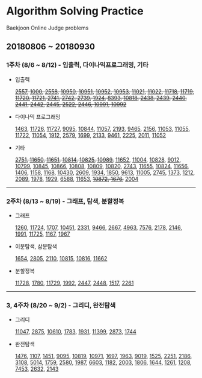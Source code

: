 # Algorithm Solving Practice
Baekjoon Online Judge problems

## 20180806 ~ 20180930
### 1주차 (8/6 ~ 8/12) - 입출력, 다이나믹프로그래밍, 기타
* 입출력

	~~[2557](https://www.acmicpc.net/problem/2557), [1000](https://www.acmicpc.net/problem/1000), [2558](https://www.acmicpc.net/problem/2558), [10950](https://www.acmicpc.net/problem/10950), [10951](https://www.acmicpc.net/problem/10951), [10952](https://www.acmicpc.net/problem/10952), [10953](https://www.acmicpc.net/problem/10953), [11021](https://www.acmicpc.net/problem/11021), [11022](https://www.acmicpc.net/problem/11022), [11718](https://www.acmicpc.net/problem/11718), [11719](https://www.acmicpc.net/problem/11719), [11720](https://www.acmicpc.net/problem/11720), [11721](https://www.acmicpc.net/problem/11721), [2741](https://www.acmicpc.net/problem/2741), [2742](https://www.acmicpc.net/problem/2742), [2739](https://www.acmicpc.net/problem/2739), [1924](https://www.acmicpc.net/problem/1924), [8393](https://www.acmicpc.net/problem/8393), [10818](https://www.acmicpc.net/problem/10818), [2438](https://www.acmicpc.net/problem/2438), [2439](https://www.acmicpc.net/problem/2439), [2440](https://www.acmicpc.net/problem/2440), [2441](https://www.acmicpc.net/problem/2441), [2442](https://www.acmicpc.net/problem/2442), [2445](https://www.acmicpc.net/problem/2445), [2522](https://www.acmicpc.net/problem/2522), [2446](https://www.acmicpc.net/problem/2446), [10991](https://www.acmicpc.net/problem/10991), [10992](https://www.acmicpc.net/problem/10992)~~

* 다이나믹 프로그래밍

	[1463](https://www.acmicpc.net/problem/1463), [11726](https://www.acmicpc.net/problem/11726), [11727](https://www.acmicpc.net/problem/11727), [9095](https://www.acmicpc.net/problem/9095), [10844](https://www.acmicpc.net/problem/10844), [11057](https://www.acmicpc.net/problem/11057), [2193](https://www.acmicpc.net/problem/2193), [9465](https://www.acmicpc.net/problem/9465), [2156](https://www.acmicpc.net/problem/2156), [11053](https://www.acmicpc.net/problem/11053), [11055](https://www.acmicpc.net/problem/11055), [11722](https://www.acmicpc.net/problem/11722), [11054](https://www.acmicpc.net/problem/11054), [1912](https://www.acmicpc.net/problem/1912), [2579](https://www.acmicpc.net/problem/2579), [1699](https://www.acmicpc.net/problem/1699), [2133](https://www.acmicpc.net/problem/2133), [9461](https://www.acmicpc.net/problem/9461), [2225](https://www.acmicpc.net/problem/2225), [2011](https://www.acmicpc.net/problem/2011), [11052](https://www.acmicpc.net/problem/11052)

* 기타

	~~[2751](https://www.acmicpc.net/problem/2751), [11650](https://www.acmicpc.net/problem/11650), [11651](https://www.acmicpc.net/problem/11651), [10814](https://www.acmicpc.net/problem/10814), [10825](https://www.acmicpc.net/problem/10825), [10989](https://www.acmicpc.net/problem/10989),~~ [11652](https://www.acmicpc.net/problem/11652), [11004](https://www.acmicpc.net/problem/11004), [10828](https://www.acmicpc.net/problem/10828), [9012](https://www.acmicpc.net/problem/9012), [10799](https://www.acmicpc.net/problem/10799), [10845](https://www.acmicpc.net/problem/10845), [10866](https://www.acmicpc.net/problem/10866), [10808](https://www.acmicpc.net/problem/10808), [10809](https://www.acmicpc.net/problem/10809), [10820](https://www.acmicpc.net/problem/10820), [2743](https://www.acmicpc.net/problem/2743), [11655](https://www.acmicpc.net/problem/11655), [10824](https://www.acmicpc.net/problem/10824), [11656](https://www.acmicpc.net/problem/11656), [1406](https://www.acmicpc.net/problem/1406), [1158](https://www.acmicpc.net/problem/1158), [1168](https://www.acmicpc.net/problem/1168), [10430](https://www.acmicpc.net/problem/10430), [2609](https://www.acmicpc.net/problem/2609), [1934](https://www.acmicpc.net/problem/1934), [1850](https://www.acmicpc.net/problem/1850), [9613](https://www.acmicpc.net/problem/9613), [11005](https://www.acmicpc.net/problem/11005), [2745](https://www.acmicpc.net/problem/2745), [1373](https://www.acmicpc.net/problem/1373), [1212](https://www.acmicpc.net/problem/1212), [2089](https://www.acmicpc.net/problem/2089), [1978](https://www.acmicpc.net/problem/1978), [1929](https://www.acmicpc.net/problem/1929), [6588](https://www.acmicpc.net/problem/6588), [11653](https://www.acmicpc.net/problem/11653), ~~[10872](https://www.acmicpc.net/problem/10872), [1676](https://www.acmicpc.net/problem/1676),~~ [2004](https://www.acmicpc.net/problem/2004)

----------
### 2주차 (8/13 ~ 8/19) - 그래프, 탐색, 분할정복

* 그래프

	[1260](https://www.acmicpc.net/problem/1260), [11724](https://www.acmicpc.net/problem/11724), [1707](https://www.acmicpc.net/problem/1707), [10451](https://www.acmicpc.net/problem/10451), [2331](https://www.acmicpc.net/problem/2331), [9466](https://www.acmicpc.net/problem/9466), [2667](https://www.acmicpc.net/problem/2667), [4963](https://www.acmicpc.net/problem/4963), [7576](https://www.acmicpc.net/problem/7576), [2178](https://www.acmicpc.net/problem/2178), [2146](https://www.acmicpc.net/problem/2146), [1991](https://www.acmicpc.net/problem/1991), [11725](https://www.acmicpc.net/problem/11725), [1167](https://www.acmicpc.net/problem/1167), [1967](https://www.acmicpc.net/problem/1967)

* 이분탐색, 삼분탐색

	[1654](https://www.acmicpc.net/problem/1654), [2805](https://www.acmicpc.net/problem/2805), [2110](https://www.acmicpc.net/problem/2110), [10815](https://www.acmicpc.net/problem/10815), [10816](https://www.acmicpc.net/problem/10816), [11662](https://www.acmicpc.net/problem/11662)

* 분할정복

	[11728](https://www.acmicpc.net/problem/11728), [1780](https://www.acmicpc.net/problem/1780), [11729](https://www.acmicpc.net/problem/11729), [1992](https://www.acmicpc.net/problem/1992), [2447](https://www.acmicpc.net/problem/2447), [2448](https://www.acmicpc.net/problem/2448), [1517](https://www.acmicpc.net/problem/1517), [2261](https://www.acmicpc.net/problem/2261)

----------
### 3, 4주차 (8/20 ~ 9/2) - 그리디, 완전탐색

* 그리디

	[11047](https://www.acmicpc.net/problem/11047), [2875](https://www.acmicpc.net/problem/2875), [10610](https://www.acmicpc.net/problem/10610), [1783](https://www.acmicpc.net/problem/1783), [1931](https://www.acmicpc.net/problem/1931), [11399](https://www.acmicpc.net/problem/11399), [2873](https://www.acmicpc.net/problem/2873), [1744](https://www.acmicpc.net/problem/1744)

* 완전탐색

	[1476](https://www.acmicpc.net/problem/1476), [1107](https://www.acmicpc.net/problem/1107), [1451](https://www.acmicpc.net/problem/1451), [9095](https://www.acmicpc.net/problem/9095), [10819](https://www.acmicpc.net/problem/10819), [10971](https://www.acmicpc.net/problem/10971), [1697](https://www.acmicpc.net/problem/1697), [1963](https://www.acmicpc.net/problem/1963), [9019](https://www.acmicpc.net/problem/9019), [1525](https://www.acmicpc.net/problem/1525), [2251](https://www.acmicpc.net/problem/2251), [2186](https://www.acmicpc.net/problem/2186), [3108](https://www.acmicpc.net/problem/3108), [5014](https://www.acmicpc.net/problem/5014), [1759](https://www.acmicpc.net/problem/1759), [2580](https://www.acmicpc.net/problem/2580), [1987](https://www.acmicpc.net/problem/1987), [6603](https://www.acmicpc.net/problem/6603), [1182](https://www.acmicpc.net/problem/1182), [2003](https://www.acmicpc.net/problem/2003), [1806](https://www.acmicpc.net/problem/1806), [1644](https://www.acmicpc.net/problem/1644), [1261](https://www.acmicpc.net/problem/1261), [1208](https://www.acmicpc.net/problem/1208), [7453](https://www.acmicpc.net/problem/7453), [2632](https://www.acmicpc.net/problem/2632), [2143](https://www.acmicpc.net/problem/2143)
